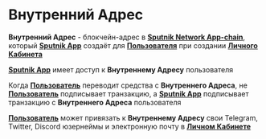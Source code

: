 # Внутренний Адрес

**Внутренний Адрес** - блокчейн-адрес в [**Sputnik Network App-chain**](sputnik-network-app-chain.md), который [**Sputnik App**](sputnik-app.md) создаёт для [**Пользователя**](polzovatel.md) при создании [**Личного Кабинета**](lichnyi-kabinet.md)

[**Sputnik App**](sputnik-app.md) имеет доступ к **Внутреннему Адресу** пользователя

Когда [**Пользователь**](polzovatel.md) переводит средства с **Внутреннего Адреса**, не [**Пользователь**](polzovatel.md) подписывает транзакцию, а [**Sputnik App**](sputnik-app.md) подписывает транзакцию с **Внутреннего Адреса** пользователя

[**Пользователь**](polzovatel.md) может привязать к **Внутреннему Адресу** свои Telegram, Twitter, Discord юзернеймы и электронную почту в [**Личном Кабинете**](../sputnik-app/lichnyi-kabinet.md)

